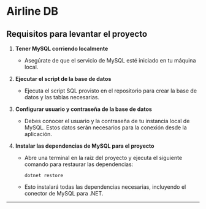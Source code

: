 # Airline DB

## Requisitos para levantar el proyecto

1. **Tener MySQL corriendo localmente**
   - Asegúrate de que el servicio de MySQL esté iniciado en tu máquina local.

2. **Ejecutar el script de la base de datos**
   - Ejecuta el script SQL provisto en el repositorio para crear la base de datos y las tablas necesarias.

3. **Configurar usuario y contraseña de la base de datos**
   - Debes conocer el usuario y la contraseña de tu instancia local de MySQL. Estos datos serán necesarios para la conexión desde la aplicación.

4. **Instalar las dependencias de MySQL para el proyecto**
   - Abre una terminal en la raíz del proyecto y ejecuta el siguiente comando para restaurar las dependencias:
     ```
     dotnet restore
     ```
   - Esto instalará todas las dependencias necesarias, incluyendo el conector de MySQL para .NET.

---
